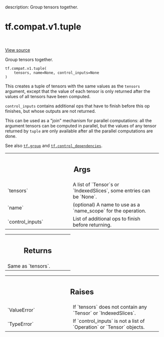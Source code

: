 description: Group tensors together.

<div itemscope itemtype="http://developers.google.com/ReferenceObject">
<meta itemprop="name" content="tf.compat.v1.tuple" />
<meta itemprop="path" content="Stable" />
</div>

# tf.compat.v1.tuple

<!-- Insert buttons and diff -->

<table class="tfo-notebook-buttons tfo-api nocontent" align="left">

</table>

<a target="_blank" class="external" href="/code/stable/tensorflow/python/ops/control_flow_ops.py">View source</a>



Group tensors together.


<pre class="devsite-click-to-copy prettyprint lang-py tfo-signature-link">
<code>tf.compat.v1.tuple(
    tensors, name=None, control_inputs=None
)
</code></pre>



<!-- Placeholder for "Used in" -->

This creates a tuple of tensors with the same values as the `tensors`
argument, except that the value of each tensor is only returned after the
values of all tensors have been computed.

`control_inputs` contains additional ops that have to finish before this op
finishes, but whose outputs are not returned.

This can be used as a "join" mechanism for parallel computations: all the
argument tensors can be computed in parallel, but the values of any tensor
returned by `tuple` are only available after all the parallel computations
are done.

See also <a href="../../../tf/group.md"><code>tf.group</code></a> and
<a href="../../../tf/control_dependencies.md"><code>tf.control_dependencies</code></a>.

<!-- Tabular view -->
 <table class="responsive fixed orange">
<colgroup><col width="214px"><col></colgroup>
<tr><th colspan="2"><h2 class="add-link">Args</h2></th></tr>

<tr>
<td>
`tensors`<a id="tensors"></a>
</td>
<td>
A list of `Tensor`s or `IndexedSlices`, some entries can be `None`.
</td>
</tr><tr>
<td>
`name`<a id="name"></a>
</td>
<td>
(optional) A name to use as a `name_scope` for the operation.
</td>
</tr><tr>
<td>
`control_inputs`<a id="control_inputs"></a>
</td>
<td>
List of additional ops to finish before returning.
</td>
</tr>
</table>



<!-- Tabular view -->
 <table class="responsive fixed orange">
<colgroup><col width="214px"><col></colgroup>
<tr><th colspan="2"><h2 class="add-link">Returns</h2></th></tr>
<tr class="alt">
<td colspan="2">
Same as `tensors`.
</td>
</tr>

</table>



<!-- Tabular view -->
 <table class="responsive fixed orange">
<colgroup><col width="214px"><col></colgroup>
<tr><th colspan="2"><h2 class="add-link">Raises</h2></th></tr>

<tr>
<td>
`ValueError`<a id="ValueError"></a>
</td>
<td>
If `tensors` does not contain any `Tensor` or `IndexedSlices`.
</td>
</tr><tr>
<td>
`TypeError`<a id="TypeError"></a>
</td>
<td>
If `control_inputs` is not a list of `Operation` or `Tensor`
objects.
</td>
</tr>
</table>

